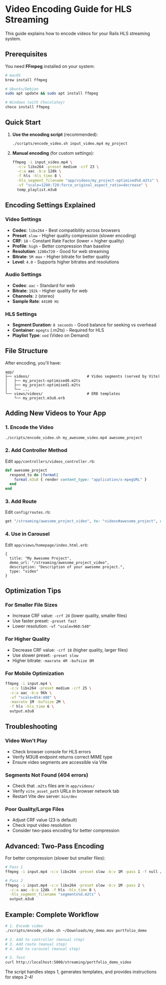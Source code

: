 # Video Encoding Guide for HLS Streaming

This guide explains how to encode videos for your Rails HLS streaming system.

## Prerequisites

You need **FFmpeg** installed on your system:

```bash
# macOS
brew install ffmpeg

# Ubuntu/Debian
sudo apt update && sudo apt install ffmpeg

# Windows (with Chocolatey)
choco install ffmpeg
```

## Quick Start

1. **Use the encoding script** (recommended):

   ```bash
   ./scripts/encode_video.sh input_video.mp4 my_project
   ```

2. **Manual encoding** (for custom settings):

   ```bash
   ffmpeg -i input_video.mp4 \
     -c:v libx264 -preset medium -crf 23 \
     -c:a aac -b:a 128k \
     -f hls -hls_time 8 \
     -hls_segment_filename "app/videos/my_project-optimised%d.m2ts" \
     -vf "scale=1280:720:force_original_aspect_ratio=decrease" \
     temp_playlist.m3u8
   ```

## Encoding Settings Explained

### Video Settings

- **Codec**: `libx264` - Best compatibility across browsers
- **Preset**: `slow` - Higher quality compression (slower encoding)
- **CRF**: `18` - Constant Rate Factor (lower = higher quality)
- **Profile**: `high` - Better compression than baseline
- **Resolution**: `1280x720` - Good for web streaming
- **Bitrate**: `5M max` - Higher bitrate for better quality
- **Level**: `4.0` - Supports higher bitrates and resolutions

### Audio Settings

- **Codec**: `aac` - Standard for web
- **Bitrate**: `192k` - Higher quality for web
- **Channels**: `2` (stereo)
- **Sample Rate**: `44100 Hz`

### HLS Settings

- **Segment Duration**: `8 seconds` - Good balance for seeking vs overhead
- **Container**: `mpegts` (.m2ts) - Required for HLS
- **Playlist Type**: `vod` (Video on Demand)

## File Structure

After encoding, you'll have:

```text
app/
├── videos/                          # Video segments (served by Vite)
│   ├── my_project-optimised0.m2ts
│   ├── my_project-optimised1.m2ts
│   └── ...
└── views/videos/                    # ERB templates
    └── my_project.m3u8.erb
```

## Adding New Videos to Your App

### 1. Encode the Video

```bash
./scripts/encode_video.sh my_awesome_video.mp4 awesome_project
```

### 2. Add Controller Method

Edit `app/controllers/videos_controller.rb`:

```ruby
def awesome_project
  respond_to do |format|
    format.m3u8 { render content_type: "application/x-mpegURL" }
  end
end
```

### 3. Add Route

Edit `config/routes.rb`:

```ruby
get "/streaming/awesome_project_video", to: "videos#awesome_project", defaults: { format: :m3u8 }
```

### 4. Use in Carousel

Edit `app/views/homepage/index.html.erb`:

```erb
{
  title: "My Awesome Project",
  demo_url: "/streaming/awesome_project_video",
  description: "Description of your awesome project.",
  type: "video"
}
```

## Optimization Tips

### For Smaller File Sizes

- Increase CRF value: `-crf 28` (lower quality, smaller files)
- Use faster preset: `-preset fast`
- Lower resolution: `-vf "scale=960:540"`

### For Higher Quality

- Decrease CRF value: `-crf 18` (higher quality, larger files)
- Use slower preset: `-preset slow`
- Higher bitrate: `-maxrate 4M -bufsize 8M`

### For Mobile Optimization

```bash
ffmpeg -i input.mp4 \
  -c:v libx264 -preset medium -crf 25 \
  -c:a aac -b:a 96k \
  -vf "scale=854:480" \
  -maxrate 1M -bufsize 2M \
  -f hls -hls_time 6 \
  output.m3u8
```

## Troubleshooting

### Video Won't Play

- Check browser console for HLS errors
- Verify M3U8 endpoint returns correct MIME type
- Ensure video segments are accessible via Vite

### Segments Not Found (404 errors)

- Check that `.m2ts` files are in `app/videos/`
- Verify `vite_asset_path` URLs in browser network tab
- Restart Vite dev server: `bin/dev`

### Poor Quality/Large Files

- Adjust CRF value (23 is default)
- Check input video resolution
- Consider two-pass encoding for better compression

## Advanced: Two-Pass Encoding

For better compression (slower but smaller files):

```bash
# Pass 1
ffmpeg -i input.mp4 -c:v libx264 -preset slow -b:v 1M -pass 1 -f null /dev/null

# Pass 2
ffmpeg -i input.mp4 -c:v libx264 -preset slow -b:v 1M -pass 2 \
  -c:a aac -b:a 128k -f hls -hls_time 8 \
  -hls_segment_filename "segments%d.m2ts" \
  output.m3u8
```

## Example: Complete Workflow

```bash
# 1. Encode video
./scripts/encode_video.sh ~/Downloads/my_demo.mov portfolio_demo

# 2. Add to controller (manual step)
# 3. Add route (manual step)
# 4. Add to carousel (manual step)

# 5. Test
curl http://localhost:5000/streaming/portfolio_demo_video
```

The script handles steps 1, generates templates, and provides instructions for steps 2-4!
